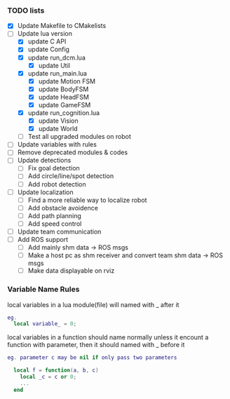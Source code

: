 ### TODO lists
* [X] Update Makefile to CMakelists
* [ ] Update lua version
    + [X] update C API
    + [X] update Config
    + [X] update run_dcm.lua
        - [X] update Util
    + [X] update run_main.lua
        - [X] update Motion FSM
        - [X] update BodyFSM
        - [X] update HeadFSM
        - [X] update GameFSM
    + [X] update run_cognition.lua
        - [X] update Vision
        - [X] update World
    + [ ] Test all upgraded modules on robot
* [ ] Update variables with rules
* [ ] Remove deprecated modules & codes
* [ ] Update detections
    + [ ] Fix goal detection
    + [ ] Add circle/line/spot detection
    + [ ] Add robot detection
* [ ] Update localization
    + [ ] Find a more reliable way to localize robot
    + [ ] Add obstacle avoidence
    + [ ] Add path planning
    + [ ] Add speed control
* [ ] Update team communication
* [ ] Add ROS support
    + [ ] Add mainly shm data -> ROS msgs
    + [ ] Make a host pc as shm receiver and convert team shm data -> ROS msgs
    + [ ] Make data displayable on rviz

### Variable Name Rules
local variables in a lua module(file) will named with _ after it
```lua
eg.
  local variable_ = 0;
```
local variables in a function should name normally unless it encount
a function with parameter, then it should named with _ before it
```lua
eg. parameter c may be nil if only pass two parameters

  local f = function(a, b, c)
    local _c = c or 0;
    ...
  end
```
